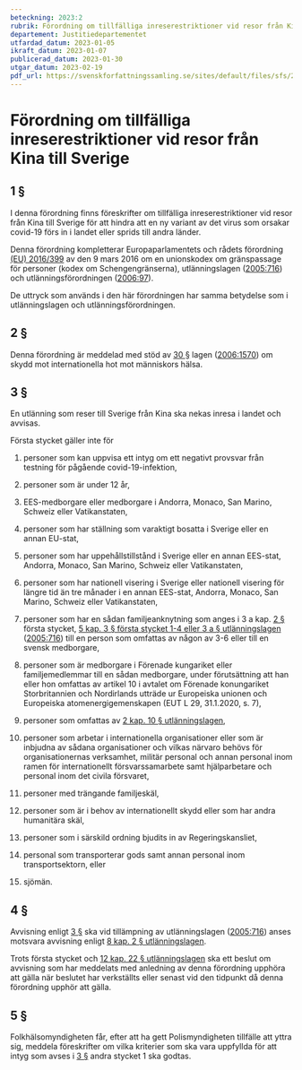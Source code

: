 ```yaml
---
beteckning: 2023:2
rubrik: Förordning om tillfälliga inreserestriktioner vid resor från Kina till Sverige
departement: Justitiedepartementet
utfardad_datum: 2023-01-05
ikraft_datum: 2023-01-07
publicerad_datum: 2023-01-30
utgar_datum: 2023-02-19
pdf_url: https://svenskforfattningssamling.se/sites/default/files/sfs/2023-01/SFS2023-2.pdf
---
```


# Förordning om tillfälliga inreserestriktioner vid resor från Kina till Sverige

## 1 §

I denna förordning finns föreskrifter om tillfälliga inreserestriktioner vid resor från Kina till Sverige för att hindra att en ny variant av det virus som orsakar covid-19 förs in i landet eller sprids till andra länder.

Denna förordning kompletterar Europaparlamentets och rådets förordning [(EU) 2016/399](https://eur-lex.europa.eu/legal-content/SV/ALL/?uri=celex%3A32016R0399) av den 9 mars 2016 om en unionskodex om gränspassage för personer (kodex om Schengengränserna), utlänningslagen ([2005:716](https://selex.se/eli/sfs/2005/716)) och utlänningsförordningen ([2006:97](https://selex.se/eli/sfs/2006/97)).

De uttryck som används i den här förordningen har samma betydelse som i utlänningslagen och utlänningsförordningen.

## 2 §

Denna förordning är meddelad med stöd av [30 §](#30) lagen ([2006:1570](https://selex.se/eli/sfs/2006/1570)) om skydd mot internationella hot mot människors hälsa.

## 3 §

En utlänning som reser till Sverige från Kina ska nekas inresa i landet och avvisas.

Första stycket gäller inte för

1. personer som kan uppvisa ett intyg om ett negativt provsvar från testning för pågående covid-19-infektion,

2. personer som är under 12 år,

3. EES-medborgare eller medborgare i Andorra, Monaco, San Marino, Schweiz eller Vatikanstaten,

4. personer som har ställning som varaktigt bosatta i Sverige eller en annan EU-stat,

5. personer som har uppehållstillstånd i Sverige eller en annan EES-stat, Andorra, Monaco, San Marino, Schweiz eller Vatikanstaten,

6. personer som har nationell visering i Sverige eller nationell visering för längre tid än tre månader i en annan EES-stat, Andorra, Monaco, San Marino, Schweiz eller Vatikanstaten,

7. personer som har en sådan familjeanknytning som anges i 3 a kap. [2 §](#kap3a.2) första stycket, [5 kap. 3 § första stycket 1-4 eller 3 a § utlänningslagen](https://selex.se/eli/sfs/2005/716#kap5.3) ([2005:716](https://selex.se/eli/sfs/2005/716)) till en person som omfattas av någon av 3-6 eller till en svensk medborgare,

8. personer som är medborgare i Förenade kungariket eller familjemedlemmar till en sådan medborgare, under förutsättning att han eller hon omfattas av artikel 10 i avtalet om Förenade konungariket Storbritannien och Nordirlands utträde ur Europeiska unionen och Europeiska atomenergigemenskapen (EUT L 29, 31.1.2020, s. 7),

9. personer som omfattas av [2 kap. 10 § utlänningslagen](https://selex.se/eli/sfs/2005/716#kap2.10),

10. personer som arbetar i internationella organisationer eller som är inbjudna av sådana organisationer och vilkas närvaro behövs för organisationernas verksamhet, militär personal och annan personal inom ramen för internationellt försvarssamarbete samt hjälparbetare och personal inom det civila försvaret,

11. personer med trängande familjeskäl,

12. personer som är i behov av internationellt skydd eller som har andra humanitära skäl,

13. personer som i särskild ordning bjudits in av Regeringskansliet,

14. personal som transporterar gods samt annan personal inom transportsektorn, eller

15. sjömän.

## 4 §

Avvisning enligt [3 §](#3) ska vid tillämpning av utlänningslagen ([2005:716](https://selex.se/eli/sfs/2005/716)) anses motsvara avvisning enligt [8 kap. 2 § utlänningslagen](https://selex.se/eli/sfs/2005/716#kap8.2).

Trots första stycket och [12 kap. 22 § utlänningslagen](https://selex.se/eli/sfs/2005/716#kap12.22) ska ett beslut om avvisning som har meddelats med anledning av denna förordning upphöra att gälla när beslutet har verkställts eller senast vid den tidpunkt då denna förordning upphör att gälla.

## 5 §

Folkhälsomyndigheten får, efter att ha gett Polismyndigheten tillfälle att yttra sig, meddela föreskrifter om vilka kriterier som ska vara uppfyllda för att intyg som avses i [3 §](#3) andra stycket 1 ska godtas.